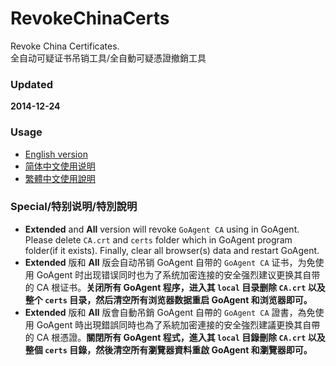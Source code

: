 ﻿RevokeChinaCerts
==============
Revoke China Certificates.<br />
全自动可疑证书吊销工具/全自動可疑憑證撤銷工具<br />

### Updated
**2014-12-24**

### Usage
* [English version](https://github.com/chengr28/RevokeChinaCerts/wiki/ReadMe)
* [简体中文使用说明](https://github.com/chengr28/RevokeChinaCerts/wiki/ReadMe(Chinese_Simplified))
* [繁體中文使用說明](https://github.com/chengr28/RevokeChinaCerts/wiki/ReadMe(Chinese_Traditional))

### Special/特别说明/特別說明
* **Extended** and **All** version will revoke `GoAgent CA` using in GoAgent. Please delete `CA.crt` and `certs` folder which in GoAgent program folder(if it exists). Finally, clear all browser(s) data and restart GoAgent.
* **Extended** 版和 **All** 版会自动吊销 GoAgent 自带的 `GoAgent CA` 证书，为免使用 GoAgent 时出现错误同时也为了系统加密连接的安全强烈建议更换其自带的 CA 根证书。**关闭所有 GoAgent 程序，进入其 `local` 目录删除 `CA.crt` 以及整个 `certs` 目录，然后清空所有浏览器数据重启 GoAgent 和浏览器即可。**
* **Extended** 版和 **All** 版會自動吊銷 GoAgent 自帶的 `GoAgent CA` 證書，為免使用 GoAgent 時出現錯誤同時也為了系統加密連接的安全強烈建議更換其自帶的 CA 根憑證。**關閉所有 GoAgent 程式，進入其 `local` 目錄刪除 `CA.crt` 以及整個 `certs` 目錄，然後清空所有瀏覽器資料重啟 GoAgent 和瀏覽器即可。**

